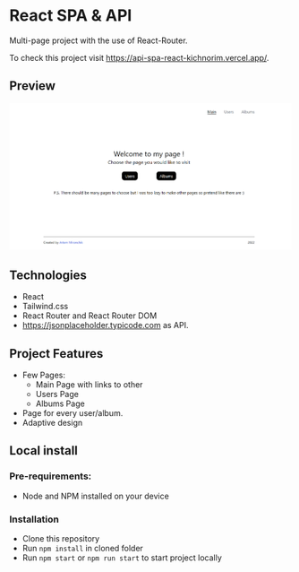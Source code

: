 # React SPA & API

Multi-page project with the use of React-Router.

To check this project visit https://api-spa-react-kichnorim.vercel.app/.

## Preview

![Desktop Preview, Main Page](./public/preview-img.png "Main Page")

## Technologies

- React
- Tailwind.css
- React Router and React Router DOM 
- https://jsonplaceholder.typicode.com as API.

## Project Features

- Few Pages:
  - Main Page with links to other
  - Users Page
  - Albums Page
- Page for every user/album.
- Adaptive design

## Local install

### Pre-requirements:

- Node and NPM installed on your device

### Installation

- Clone this repository
- Run `npm install` in cloned folder
- Run `npm start` or `npm run start` to start project locally